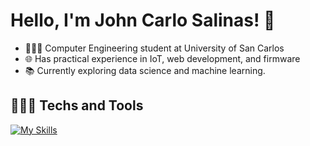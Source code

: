 # Hello, I'm John Carlo Salinas! 👋

* 👨🏻‍💻 Computer Engineering student at University of San Carlos
* 🌐 Has practical experience in IoT, web development, and firmware
* 📚 Currently exploring data science and machine learning.

## 👨🏻‍💻 Techs and Tools
[![My Skills](https://skillicons.dev/icons?i=ts,js,react&theme=light,html,css,bootstrap,postgres&theme=light,firebase&theme=light,c,java&theme=light,python&theme=light,fastapi,tensorflow&theme=light)](https://skillicons.dev)
